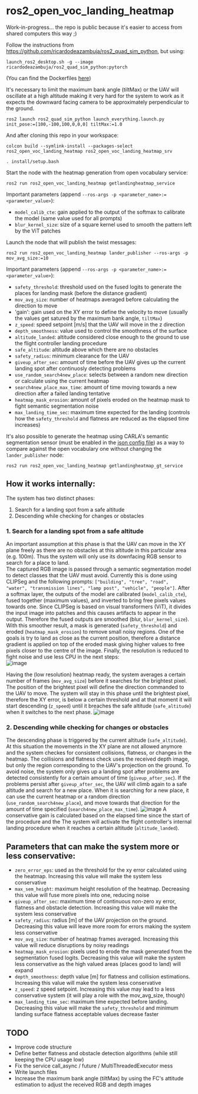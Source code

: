 # ros2_open_voc_landing_heatmap

Work-in-progress... the repo is public because it's easier to access from shared computers this way ;)

Follow the instructions from https://github.com/ricardodeazambuja/ros2_quad_sim_python, but using:
```
launch_ros2_desktop.sh -g --image ricardodeazambuja/ros2_quad_sim_python:pytorch
```
(You can find the Dockerfiles [here](https://github.com/ricardodeazambuja/ros2_quad_sim_python/tree/main/docker))

It's necessary to limit the maximum bank angle (tiltMax) or the UAV will oscillate at a high altitude making it very 
hard for the system to work as it expects the downward facing camera to be approximately perpendicular to the ground.
```
ros2 launch ros2_quad_sim_python launch_everything.launch.py init_pose:=[100,-100,100,0,0,0] tiltMax:=1.0
```

And after cloning this repo in your workspace:
```
colcon build --symlink-install --packages-select ros2_open_voc_landing_heatmap ros2_open_voc_landing_heatmap_srv
```

```
. install/setup.bash
```

Start the node with the heatmap generation from open vocabulary service:
```
ros2 run ros2_open_voc_landing_heatmap getlandingheatmap_service
```
Important parameters (append `--ros-args -p <parameter_name>:=<parameter_value>`):
* `model_calib_cte`: gain applied to the output of the softmax to calibrate the model (same value used for all prompts)
* `blur_kernel_size`: size of a square kernel used to smooth the pattern left by the ViT patches


Launch the node that will publish the twist messages:
```
ros2 run ros2_open_voc_landing_heatmap lander_publisher --ros-args -p mov_avg_size:=10
```
Important parameters (append `--ros-args -p <parameter_name>:=<parameter_value>`):
* `safety_threshold`: threshold used on the fused logits to generate the places for landing mask (before the distance gradient)
* `mov_avg_size`: number of heatmaps averaged before calculating the direction to move
* 'gain': gain used on the XY error to define the velocity to move (usually the values get satured by the maximum bank angle, `tiltMax`)
* `z_speed`: speed setpoint [m/s] that the UAV will move in the z direction
* `depth_smoothness`: value used to control the smoothness of the surface 
* `altitude_landed`: altitude considered close enough to the ground to use the flight controller landing procedure
* `safe_altitude`: altitude above which there are no obstacles
* `safety_radius`: minimum clearance for the UAV
* `giveup_after_sec`: amount of time before the UAV gives up the current landing spot after continuosly detecting problems
* `use_random_search4new_place`: selects between a random new direction or calculate using the current heatmap
* `search4new_place_max_time`: amount of time moving towards a new direction after a failed landing tentative
* `heatmap_mask_erosion`: amount of pixels eroded on the heatmap mask to fight semantic segmentation noise
* `max_landing_time_sec`: maximum time expected for the landing (controls how the `safety_threshold` and flatness are reduced as the elapsed time increases)

It's also possible to generate the heatmap using CARLA's semantic segmentation sensor (must be enabled in the [json config file](https://github.com/ricardodeazambuja/ros2_quad_sim_python/blob/24747bb8c7d0cb3f35087b4154da1cfbec49527a/src/ros2_quad_sim_python/cfg/flying_sensor_full.json)) as a way to compare against the open vocabulary one without changing the `lander_publisher` node:
```
ros2 run ros2_open_voc_landing_heatmap getlandingheatmap_gt_service
```

## How it works internally:
The system has two distinct phases:
1. Search for a landing spot from a safe altitude
2. Descending while checking for changes or obstacles

### 1. Search for a landing spot from a safe altitude
An important assumption at this phase is that the UAV can move in the XY plane freely as there are no obstacles at this altitude in this particular area (e.g. 100m). Thus the system will only use its downfacing RGB sensor to search for a place to land.     
The captured RGB image is passed through a semantic segmentation model to detect classes that the UAV must avoid. Currently this is done using CLIPSeg and the following prompts: `["building", "tree", "road", "water", "transmission lines", "lamp post", "vehicle", "people"]`. After a softmax layer, the outputs of the model are calibrated (`model_calib_cte`), fused together (maximum values), and inverted to bring free pixels values towards one. Since CLIPSeg is based on visual transformers (ViT), it divides the input image into patches and this causes artifacts to appear in the output. Therefore the fused outputs are smoothed (blur, `blur_kernel_size`). With this smoother result, a mask is generated (`safety_threshold`) and eroded (`heatmap_mask_erosion`) to remove small noisy regions. One of the goals is try to land as close as the current position, therefore a distance gradient is applied on top of the eroded mask giving higher values to free pixels closer to the centre of the image. Finally, the resolution is reduced to fight noise and use less CPU in the next steps:     
![image](https://github.com/ricardodeazambuja/ros2_open_voc_landing_heatmap/assets/6606382/8da0e4af-cb85-4a4a-87e6-555c64ed8552)

Having the (low resolution) heatmap ready, the system averages a certain number of frames (`mov_avg_size`) before it searches for the brightest pixel. The position of the brightest pixel will define the direction commanded to the UAV to move. The system will stay in this phase until the brightest pixel, therefore the XY error, is below a certain threshold and at that moment it will start descending (`z_speed`) until it breaches the safe altitude (`safe_altitude`) when it switches to the next phase.
![image](https://github.com/ricardodeazambuja/ros2_open_voc_landing_heatmap/assets/6606382/3d6fe182-318c-4428-ad33-cd4031a4f30b)

### 2. Descending while checking for changes or obstacles
The descending phase is triggered by the current altitude (`safe_altitude`). At this situation the movements in the XY plane are not allowed anymore and the system checkes for consistent collisions, flatness, or changes in the heatmap. The collisions and flatness check uses the received depth image, but only the region corresponding to the UAV's projection on the ground. To avoid noise, the system only gives up a landing spot after problems are detected consistently for a certain amount of time (`giveup_after_sec`). If the problems persist after `giveup_after_sec`, the UAV will climb again to a safe altitude and search for a new place. When it is searching for a new place, it can use the current heatmap or a random direction (`use_random_search4new_place`), and move towards that direction for the amount of time specified (`search4new_place_max_time`).
![image](https://github.com/ricardodeazambuja/ros2_open_voc_landing_heatmap/assets/6606382/1df3e9f6-9e8a-4777-aa67-fe7f8f113079)
A conservative gain is calculated based on the elapsed time since the start of the procedure and the 
The system will activate the flight controller's internal landing procedure when it reaches a certain altitude (`altitude_landed`).


## Parameters that can make the system more or less conservative:
* `zero_error_eps`: used as the threshold for the xy error calculated using the heatmap. Increasing this value will make the system less conservative
* `max_sem_height`: maximum height resolution of the heatmap. Decreasing this value will fuse more pixels into one, reducing noise
* `giveup_after_sec`: maximum time of continuous non-zero xy error, flatness and obstacle detection. Increasing this value will make the system less conservative
* `safety_radius`: radius [m] of the UAV projection on the ground. Decreasing this value will leave more room for errors making the system less conservative
* `mov_avg_size`: number of heatmap frames averaged. Increasing this value will reduce disruptions by noisy readings
* `heatmap_mask_erosion`: pixels used to erode the mask generated from the segmentation fused logits. Decreasing this value will make the system less conservative as the high valued areas (places good to land) will expand
* `depth_smoothness`: depth value [m] for flatness and collision estimations. Increasing this value will make the system less conservative
* `z_speed`: z speed setpoint. Increasing this value may lead to a less conservative system (it will play a role with the mov_avg_size, though)
* `max_landing_time_sec`: maximum time expected before landing. Decreasing this value will make the `safety_threshold` and minimum landing surface flatness acceptable values decrease faster

## TODO
* Improve code structure
* Define better flatness and obstacle detection algorithms (while still keeping the CPU usage low)
* Fix the service call_async / future / MultiThreadedExecutor mess
* Write launch files
* Increase the maximum bank angle (tiltMax) by using the FC's attitude estimation to adjust the received RGB and depth images
